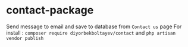 # contact-package

Send message to email and save to database from `Contact us` page
For install :
`composer require diyorbekboltayev/contact`
and
`php artisan vendor publish`
